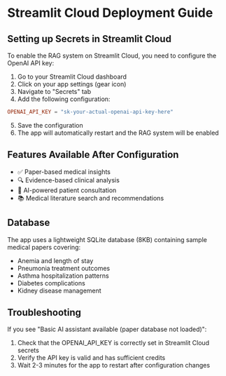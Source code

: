 # Streamlit Cloud Deployment Guide

## Setting up Secrets in Streamlit Cloud

To enable the RAG system on Streamlit Cloud, you need to configure the OpenAI API key:

1. Go to your Streamlit Cloud dashboard
2. Click on your app settings (gear icon)
3. Navigate to "Secrets" tab
4. Add the following configuration:

```toml
OPENAI_API_KEY = "sk-your-actual-openai-api-key-here"
```

5. Save the configuration
6. The app will automatically restart and the RAG system will be enabled

## Features Available After Configuration

- ✅ Paper-based medical insights
- 🔍 Evidence-based clinical analysis
- 💬 AI-powered patient consultation
- 📚 Medical literature search and recommendations

## Database

The app uses a lightweight SQLite database (8KB) containing sample medical papers covering:
- Anemia and length of stay
- Pneumonia treatment outcomes
- Asthma hospitalization patterns
- Diabetes complications
- Kidney disease management

## Troubleshooting

If you see "Basic AI assistant available (paper database not loaded)":
1. Check that the OPENAI_API_KEY is correctly set in Streamlit Cloud secrets
2. Verify the API key is valid and has sufficient credits
3. Wait 2-3 minutes for the app to restart after configuration changes